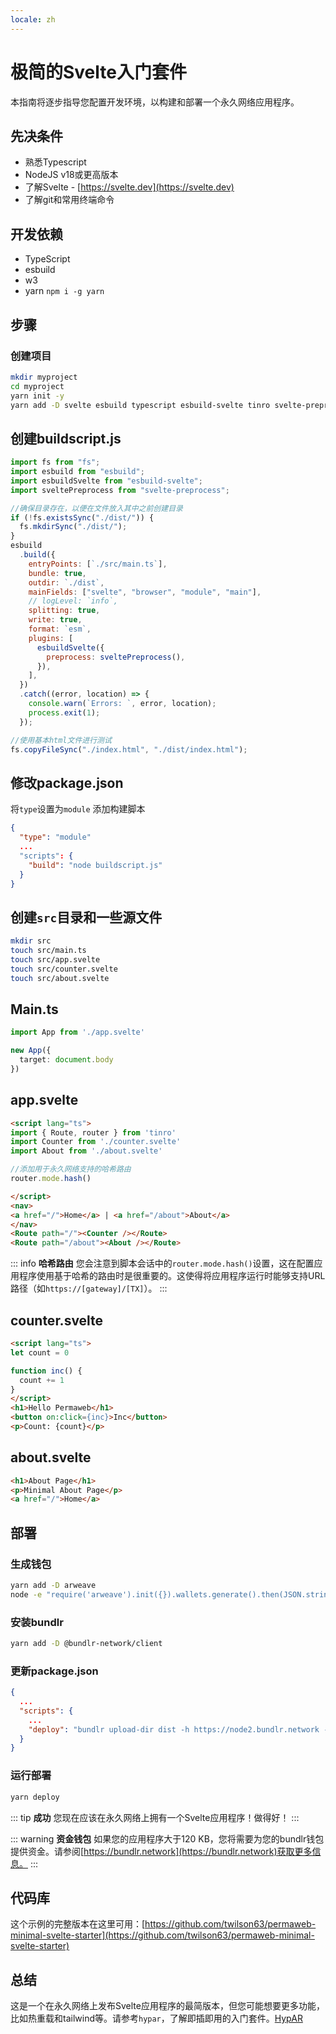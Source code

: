 ```yaml
---
locale: zh
---
```

# 极简的Svelte入门套件

本指南将逐步指导您配置开发环境，以构建和部署一个永久网络应用程序。

## 先决条件

* 熟悉Typescript
* NodeJS v18或更高版本
* 了解Svelte - [https://svelte.dev](https://svelte.dev)
* 了解git和常用终端命令

## 开发依赖

* TypeScript
* esbuild
* w3
* yarn `npm i -g yarn`

## 步骤

### 创建项目

```sh
mkdir myproject
cd myproject
yarn init -y
yarn add -D svelte esbuild typescript esbuild-svelte tinro svelte-preprocess
```

## 创建buildscript.js

```js
import fs from "fs";
import esbuild from "esbuild";
import esbuildSvelte from "esbuild-svelte";
import sveltePreprocess from "svelte-preprocess";

//确保目录存在，以便在文件放入其中之前创建目录
if (!fs.existsSync("./dist/")) {
  fs.mkdirSync("./dist/");
}
esbuild
  .build({
    entryPoints: [`./src/main.ts`],
    bundle: true,
    outdir: `./dist`,
    mainFields: ["svelte", "browser", "module", "main"],
    // logLevel: `info`,
    splitting: true,
    write: true,
    format: `esm`,
    plugins: [
      esbuildSvelte({
        preprocess: sveltePreprocess(),
      }),
    ],
  })
  .catch((error, location) => {
    console.warn(`Errors: `, error, location);
    process.exit(1);
  });

//使用基本html文件进行测试
fs.copyFileSync("./index.html", "./dist/index.html");

```


## 修改package.json 

将`type`设置为`module`
添加构建脚本

```json
{
  "type": "module"
  ...
  "scripts": {
    "build": "node buildscript.js"
  }
}
```

## 创建`src`目录和一些源文件

```sh
mkdir src
touch src/main.ts
touch src/app.svelte
touch src/counter.svelte
touch src/about.svelte
```

## Main.ts

```ts
import App from './app.svelte'

new App({
  target: document.body
})
```

## app.svelte

```html
<script lang="ts">
import { Route, router } from 'tinro'
import Counter from './counter.svelte'
import About from './about.svelte'

//添加用于永久网络支持的哈希路由
router.mode.hash()

</script>
<nav>
<a href="/">Home</a> | <a href="/about">About</a>
</nav>
<Route path="/"><Counter /></Route>
<Route path="/about"><About /></Route>
```

::: info **哈希路由**
您会注意到脚本会话中的`router.mode.hash()`设置，这在配置应用程序使用基于哈希的路由时是很重要的。这使得将应用程序运行时能够支持URL路径（如`https://[gateway]/[TX]`）。
:::


## counter.svelte

```html
<script lang="ts">
let count = 0

function inc() {
  count += 1
}
</script>
<h1>Hello Permaweb</h1>
<button on:click={inc}>Inc</button>
<p>Count: {count}</p>
```

## about.svelte

```html
<h1>About Page</h1>
<p>Minimal About Page</p>
<a href="/">Home</a>
```

## 部署 

### 生成钱包

```sh
yarn add -D arweave
node -e "require('arweave').init({}).wallets.generate().then(JSON.stringify).then(console.log.bind(console))" > wallet.json
```

### 安装bundlr

```sh
yarn add -D @bundlr-network/client
```

### 更新package.json

```json
{
  ...
  "scripts": {
    ...
    "deploy": "bundlr upload-dir dist -h https://node2.bundlr.network --wallet ./wallet.json -c arweave --index-file index.html --no-confirmation"
  }
}
```

### 运行部署

```sh
yarn deploy
```

::: tip **成功**
您现在应该在永久网络上拥有一个Svelte应用程序！做得好！
:::

::: warning **资金钱包**
如果您的应用程序大于120 KB，您将需要为您的bundlr钱包提供资金。请参阅[https://bundlr.network](https://bundlr.network)获取更多信息。
::: 

## 代码库

这个示例的完整版本在这里可用：[https://github.com/twilson63/permaweb-minimal-svelte-starter](https://github.com/twilson63/permaweb-minimal-svelte-starter)

## 总结

这是一个在永久网络上发布Svelte应用程序的最简版本，但您可能想要更多功能，比如热重载和tailwind等。请参考`hypar`，了解即插即用的入门套件。[HypAR](https://github.com/twilson63/hypar)
